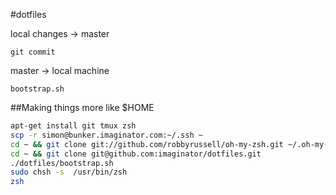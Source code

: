 #dotfiles

local changes -> master

`git commit`


master -> local machine

`bootstrap.sh`

##Making things more like $HOME

```bash
apt-get install git tmux zsh
scp -r simon@bunker.imaginator.com:~/.ssh ~
cd ~ && git clone git://github.com/robbyrussell/oh-my-zsh.git ~/.oh-my-zsh
cd ~ && git clone git@github.com:imaginator/dotfiles.git
./dotfiles/bootstrap.sh
sudo chsh -s  /usr/bin/zsh
zsh
```
